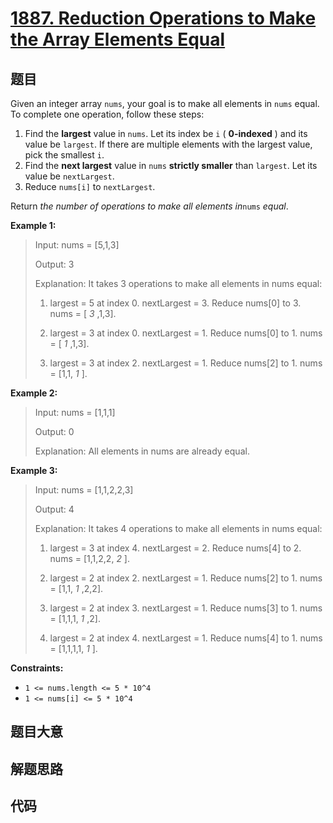# [1887. Reduction Operations to Make the Array Elements Equal](https://leetcode.com/problems/reduction-operations-to-make-the-array-elements-equal/)

## 题目

Given an integer array `nums`, your goal is to make all elements in `nums`
equal. To complete one operation, follow these steps:

1. Find the **largest** value in `nums`. Let its index be `i` ( **0-indexed** ) and its value be `largest`. If there are multiple elements with the largest value, pick the smallest `i`.
2. Find the **next largest** value in `nums` **strictly smaller** than `largest`. Let its value be `nextLargest`.
3. Reduce `nums[i]` to `nextLargest`.

Return _the number of operations to make all elements in_`nums` _equal_.

**Example 1:**

> Input: nums = [5,1,3]
>
> Output: 3
>
> Explanation: It takes 3 operations to make all elements in nums equal:
>
> 1. largest = 5 at index 0. nextLargest = 3. Reduce nums[0] to 3. nums = [ _3_ ,1,3].
>
> 2. largest = 3 at index 0. nextLargest = 1. Reduce nums[0] to 1. nums = [ _1_ ,1,3].
>
> 3. largest = 3 at index 2. nextLargest = 1. Reduce nums[2] to 1. nums = [1,1, _1_ ].

**Example 2:**

> Input: nums = [1,1,1]
>
> Output: 0
>
> Explanation: All elements in nums are already equal.

**Example 3:**

> Input: nums = [1,1,2,2,3]
>
> Output: 4
>
> Explanation: It takes 4 operations to make all elements in nums equal:
>
> 1. largest = 3 at index 4. nextLargest = 2. Reduce nums[4] to 2. nums = [1,1,2,2, _2_ ].
>
> 2. largest = 2 at index 2. nextLargest = 1. Reduce nums[2] to 1. nums = [1,1, _1_ ,2,2].
>
> 3. largest = 2 at index 3. nextLargest = 1. Reduce nums[3] to 1. nums = [1,1,1, _1_ ,2].
>
> 4. largest = 2 at index 4. nextLargest = 1. Reduce nums[4] to 1. nums = [1,1,1,1, _1_ ].

**Constraints:**

- `1 <= nums.length <= 5 * 10^4`
- `1 <= nums[i] <= 5 * 10^4`

## 题目大意

## 解题思路

## 代码

```javascript

```
